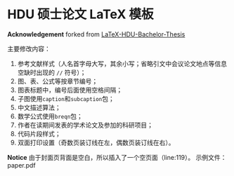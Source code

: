 # HDU 硕士论文 LaTeX 模板

**Acknowledgement**
forked from [LaTeX-HDU-Bachelor-Thesis](LaTeX-HDU-Bachelor-Thesis)

主要修改内容：

1. 参考文献样式（人名首字母大写，其余小写；省略引文中会议论文地点等信息空缺时出现的 `//` 符号）；
2. 图、表、公式等按章节编号；
3. 图表标题中，编号后面使用空格间隔；
4. 子图使用`caption`和`subcaption`包；
5. 中文描述算法；
6. 数学公式使用`breqn`包；
7. 作者在读期间发表的学术论文及参加的科研项目；
8. 代码片段样式；
9. 双面打印设置（奇数页装订线在左，偶数页装订线在右）。


**Notice**
由于封面页背面是空白，所以插入了一个空页面（line:119）。
示例文件：paper.pdf

